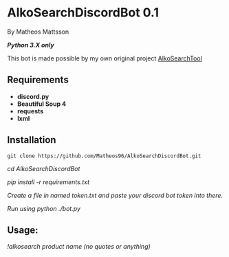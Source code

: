 # AlkoSearchDiscordBot 0.1
By Matheos Mattsson

***Python 3.X only***

This bot is made possible by my own original project [AlkoSearchTool](https://github.com/Matheos96/AlkoSearchTool)

## Requirements
- **discord.py**
- **Beautiful Soup 4**
- **requests**
- **lxml**

## Installation

```
git clone https://github.com/Matheos96/AlkoSearchDiscordBot.git
```

*cd AlkoSearchDiscordBot*

*pip install -r requirements.txt*

*Create a file in named token.txt and paste your discord bot token into there.*

*Run using python ./bot.py*

## Usage: 

*!alkosearch product name (no quotes or anything)*
